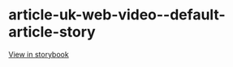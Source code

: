 # article-uk-web-video--default-article-story

[View in storybook](https://raw.githack.com/Independent-Digital-News-and-Media-Ltd/indy-pwamp-sb/PR-1988-sb/index.html?path=/story/article-uk-web-video--default-article-story)